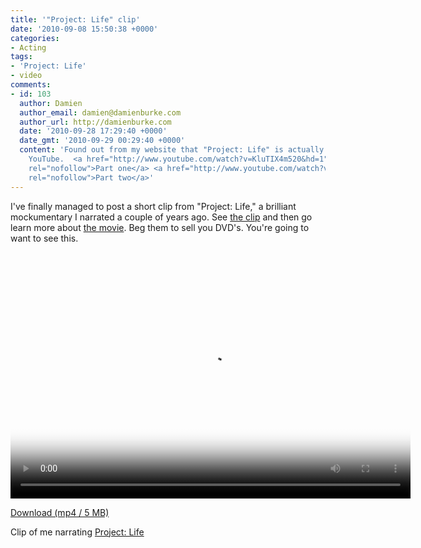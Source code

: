 ```yaml
---
title: '"Project: Life" clip'
date: '2010-09-08 15:50:38 +0000'
categories:
- Acting
tags:
- 'Project: Life'
- video
comments:
- id: 103
  author: Damien
  author_email: damien@damienburke.com
  author_url: http://damienburke.com
  date: '2010-09-28 17:29:40 +0000'
  date_gmt: '2010-09-29 00:29:40 +0000'
  content: 'Found out from my website that "Project: Life" is actually available on
    YouTube.  <a href="http://www.youtube.com/watch?v=KluTIX4m520&hd=1"
    rel="nofollow">Part one</a> <a href="http://www.youtube.com/watch?v=GkzA0ZJ01Rk&hd=1"
    rel="nofollow">Part two</a>'
---
```


I've finally managed to post a short clip from "Project: Life," a brilliant
mockumentary I narrated a couple of years ago. See [the
clip](http://damienburke.com/video/project-life/) and then go learn more about
[the movie](http://projectlifemovie.com). Beg them to sell you DVD's. You're
going to want to see this.


<style type="text/css">
<!--<br />
#content, .post {<br />
  //min-width: 960px;<br />
  //max-width: 1000px;<br />
  min-width: 650px;<br />
  max-width: 500px;<br />
  text-align: center;<br />
}<br />
--><br />
</style></p>
<p><!-- &acirc;&euro;&oelig;Video For Everybody&acirc;&euro; v0.3<br />
     =================================================================================================================== --><br />
<!-- first try HTML5 playback. if serving as XML, expand `controls` to `controls="controls"` and autoplay likewise --><br />
<video width="640" height="360" poster="/wp-content/video/project_life/still.jpg" controls><br />
  <source src="/wp-content/video/project_life/Project_Life-clip.mp4" type="video/mp4" /><!-- main video --><br />
  <source src="/wp-content/video/project_life/Project_Life-clip.ogg" type="video/ogg" /><!-- Firefox 3.5 native OGG video --><br />
  <!-- IE only QuickTime embed: IE6 is ignored as it does not support `<object>` in `<object>` so we skip QuickTime<br />
       and go straight to Flash further down. the line break after the `classid` is required due to a bug in IE --><br />
  <!--[if gt IE 6]><br />
  </object><object width="640" height="375" classid="clsid:02BF25D5-8C17-4B23-BC80-D3488ABDDC6B">< !<br />
  [endif]--><br />
  <!-- non-IE QuickTime embed (hidden from IE): the self-closing comment tag allows non-IE browsers to<br />
       see the HTML whilst being compatible with serving as XML --><br />
  <!--[if !IE]><!--><br />
  </object><object width="640" height="375" type="video/quicktime" data="/wp-content/video/project_life/Project_Life-clip.mp4"><br />
  <!--<![endif]--><param name="src" value="/wp-content/video/project_life/Project_Life-clip.mp4" /><param name="showlogo" value="false" /><!-- fallback to Flash --><br />
  </object><object width="640" height="380" type="application/x-shockwave-flash"<br />
    data="/wp-content/video/player.swf?image=/wp-content/video/project_life/still.jpg&amp;file=/wp-content/video/project_life/Project_Life-clip.mp4"><br />
    <!-- Firefox uses the `data` attribute above, IE/Safari uses the param below --><param name="movie" value="/wp-content/video/player.swf?image=/wp-content/video/project_life/still.jpg&amp;file=/wp-content/video/project_life/Project_Life-clip.mp4" /><!-- fallback image. download links are below the video. warning: putting anything more than<br />
         the fallback image in the fallback may trigger an iPhone OS3.0+ bug --><br />
    <img src="/wp-content/video/project_life/still.jpg" width="640" height="400" alt='Clip from "Project: Life"'<br />
         title="No video playback capabilities, please download the video below"<br />
    /><br />
  </object><!--[if gt IE 6]><!--><br />
  <!--<![endif]--><br />
</video><br />
<!-- you *must* offer a download link as they may be able to play the file locally --></p>
<p><a href="/wp-content/video/project_life/Project_Life-clip.mp4">Download (mp4 / 5 MB)</a></p></p>
<p>
Clip of me narrating <a href="http://www.projectlifemovie.com/">Project: Life</a><br />
</p></p>

